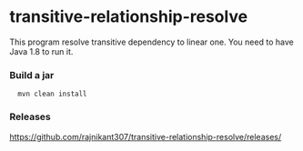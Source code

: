 # transitive-relationship-resolve
This program resolve transitive dependency to linear one. You need to have Java 1.8 to run it.

### Build a jar
```
  mvn clean install
```


### Releases
https://github.com/rajnikant307/transitive-relationship-resolve/releases/
